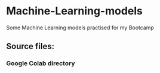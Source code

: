# Machine-Learning-models
Some Machine Learning models practised for my Bootcamp
## Source files:
### Google Colab directory
